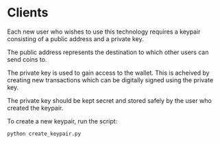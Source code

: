 # Clients 

Each new user who wishes to use this technology requires a keypair consisting of a public address and a private key. 

The public address represents the destination to which other users can send coins to.

The private key is used to gain access to the wallet. This is acheived by creating new transactions which can be digitally signed using the private key. 

The private key should be kept secret and stored safely by the user who created the keypair.

To create a new keypair, run the script: 

`python create_keypair.py`

